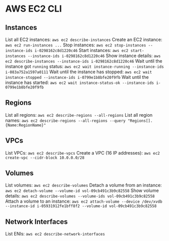 # AWS EC2 CLI

## Instances
List all EC2 instances: `aws ec2 describe-instances`
Create an EC2 instance: `aws ec2 run-instances ...`
Stop instances: `aws ec2 stop-instances --instance-ids i-0298162c8d1220c46`
Start instances: `aws ec2 start-instances --instance-ids i-0298162c8d1220c46`
Show instance details: `aws ec2 describe-instances --instance-ids i-0298162c8d1220c46`
Wait until the instance got `running` status: `aws ec2 wait instance-running --instance-ids i-083a752a1597a0111`
Wait until the instance has stopped: `aws ec2 wait instance-stopped --instance-ids i-0799e1b8bfe20f9fb`
Wait until the instance has started: `aws ec2 wait instance-status-ok --instance-ids i-0799e1b8bfe20f9fb`

## Regions
List all regions: `aws ec2 describe-regions --all-regions`
List all region names: `aws ec2 describe-regions --all-regions --query "Regions[].{Name:RegionName}"`

## VPCs
List VPCs: `aws ec2 describe-vpcs`
Create a VPC (16 IP addresses): `aws ec2 create-vpc --cidr-block 10.0.0.0/28`

## Volumes
List volumes: `aws ec2 describe-volumes`
Detach a volume from an instance: `aws ec2 detach-volume --volume-id vol-09cb491c3b9c82558`
Show volume details: `aws ec2 describe-volumes --volume-ids vol-09cb491c3b9c82558`
Attach a volume to an instance: `aws ec2 attach-volume --device /dev/xvdb --instance-id i-05931912fe1bff8f2 --volume-id vol-09cb491c3b9c82558`

## Network Interfaces
List ENIs: `aws ec2 describe-network-interfaces`
